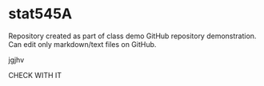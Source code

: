 # stat545A
Repository created as part of class demo
GitHub repository demonstration.
Can edit only markdown/text files on GitHub.

jgjhv

CHECK WITH IT
